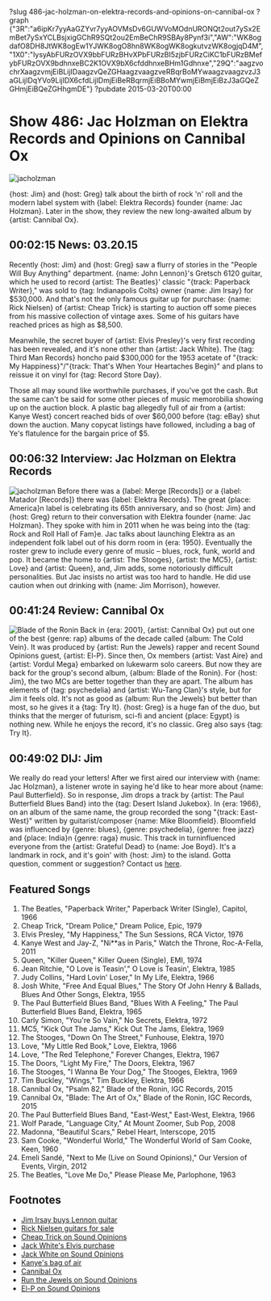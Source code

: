 ?slug 486-jac-holzman-on-elektra-records-and-opinions-on-cannibal-ox
?graph {"3R":"a6ipKr7yyAaGZYvr7yyAOVMsDv6GUWVoMOdnURONQt2out7ySx2EmBet7ySxYCLBsjxigGChR9SQt2ou2EmBeChR9SBAy8Pynf3i","AW":"WK8ogdafO8DH8JtWK8ogEw1YJWK8ogO8hn8WK8ogWK8ogkutvzWK8ogjqD4M","1X0":"IysyAbFURzOVX9bbFURzBHvXPbFURzBI5zjbFURzCiKC1bFURzBMefybFURzOVX9bdhnxeBC2K1OVX9bX6cfddhnxeBHm1Gdhnxe","29Q":"aagzvochrXaagzvmjEiBLijIDaagzvQeZGHaagzvaagzveRBqrBoMYwaagzvaagzvzJ3aGLijIDqYVo9LijIDX6cfdLijIDmjEiBeRBqrmjEiBBoMYwmjEiBmjEiBzJ3aGQeZGHmjEiBQeZGHhgmDE"}
?pubdate 2015-03-20T00:00

# Show 486: Jac Holzman on Elektra Records and Opinions on Cannibal Ox

![jacholzman](//static.soundopinions.org/images/2015/jacholzman_web.jpg)

{host: Jim} and {host: Greg} talk about the birth of rock 'n' roll and the modern label system with {label: Elektra Records} founder {name: Jac Holzman}. Later in the show, they review the new long-awaited album by {artist: Cannibal Ox}.

## 00:02:15 News: 03.20.15

Recently {host: Jim} and {host: Greg} saw a flurry of stories in the "People Will Buy Anything" department. {name: John Lennon}'s Gretsch 6120 guitar, which he used to record {artist: The Beatles}' classic "{track: Paperback Writer}," was sold to {tag: Indianapolis Colts} owner {name: Jim Irsay} for $530,000. And that's not the only famous guitar up for purchase: {name: Rick Nielsen} of {artist: Cheap Trick} is starting to auction off some pieces from his massive collection of vintage axes. Some of his guitars have reached prices as high as $8,500.

Meanwhile, the secret buyer of {artist: Elvis Presley}'s very first recording has been revealed, and it's none other than {artist: Jack White}. The {tag: Third Man Records} honcho paid $300,000 for the 1953 acetate of "{track: My Happiness}"/"{track: That's When Your Heartaches Begin}" and plans to reissue it on vinyl for {tag: Record Store Day}.

Those all may sound like worthwhile purchases, if you've got the cash. But the same can't be said for some other pieces of music memorobilia showing up on the auction block. A plastic bag allegedly full of air from a {artist: Kanye West} concert reached bids of over $60,000 before {tag: eBay} shut down the auction. Many copycat listings have followed, including a bag of Ye's flatulence for the bargain price of $5.


## 00:06:32 Interview: Jac Holzman on Elektra Records
![jacholzman](//static.soundopinions.org/images/2011/jacholzman.jpg)
Before there was a {label: Merge [Records]} or a {label: Matador [Records]} there was {label: Elektra Records}. The great {place: America}n label is celebrating its 65th anniversary, and so {host: Jim} and {host: Greg} return to their conversation with Elektra founder {name: Jac Holzman}. They spoke with him in 2011 when he was being into the {tag: Rock and Roll Hall of Fam}e. Jac talks about launching Elektra as an independent folk label out of his dorm room in {era: 1950}. Eventually the roster grew to include every genre of music – blues, rock, funk, world and pop. It became the home to {artist: The Stooges}, {artist: the MC5}, {artist: Love} and {artist: Queen}, and, Jim adds, some notoriously difficult personalities. But Jac insists no artist was too hard to handle. He did use caution when out drinking with {name: Jim Morrison}, however.


## 00:41:24 Review: Cannibal Ox
![Blade of the Ronin](http://is2.mzstatic.com/image/pf/us/r30/Music3/v4/70/a7/e8/70a7e8e5-f265-4294-6622-f14629985c40/858958005253.600x600-75.jpg "5056689/963523786")
Back in {era: 2001}, {artist: Cannibal Ox} put out one of the best {genre: rap} albums of the decade called {album: The Cold Vein}. It was produced by {artist: Run the Jewels} rapper and recent Sound Opinions guest, {artist: El-P}. Since then, Ox members {artist: Vast Aire} and {artist: Vordul Mega} embarked on lukewarm solo careers. But now they are back for the group's second album, {album: Blade of the Ronin}. For {host: Jim}, the two MCs are better together than they are apart. The album has elements of {tag: psychedelia} and {artist: Wu-Tang Clan}'s style, but for Jim it feels old. It's not as good as {album: Run the Jewels} but better than most, so he gives it a {tag: Try It}. {host: Greg} is a huge fan of the duo, but thinks that the merger of futurism, sci-fi and ancient {place: Egypt} is nothing new. While he enjoys the record, it's no classic. Greg also says {tag: Try It}.

## 00:49:02 DIJ: Jim
We really do read your letters! After we first aired our interview with {name: Jac Holzman}, a listener wrote in saying he'd like to hear more about {name: Paul Butterfield}. So in response, Jim drops a track by {artist: The Paul Butterfield Blues Band} into the {tag: Desert Island Jukebox}. In {era: 1966}, on an album of the same name, the group recorded the song "{track: East-West}" written by guitarist/composer {name: Mike Bloomfield}. Bloomfield was influenced by {genre: blues}, {genre: psychedelia}, {genre: free jazz} and {place: India}n {genre: raga} music. This track in turninfluenced everyone from the {artist: Grateful Dead} to {name: Joe Boyd}. It's a landmark in rock, and it's goin' with {host: Jim} to the island.
Gotta question, comment or suggestion? Contact us [here](http://soundopinions.org/about).

## Featured Songs

1. The Beatles, "Paperback Writer," Paperback Writer (Single), Capitol, 1966
1. Cheap Trick, "Dream Police," Dream Police, Epic, 1979 
1. Elvis Presley, "My Happiness," The Sun Sessions, RCA Victor, 1976 
1. Kanye West and Jay-Z, "Ni**as in Paris," Watch the Throne, Roc-A-Fella, 2011 
1. Queen, "Killer Queen," Killer Queen (Single), EMI, 1974 
1. Jean Ritchie, "O Love is Teasin'," O Love is Teasin', Elektra, 1985 
1. Judy Collins, "Hard Lovin' Loser," In My Life, Elektra, 1966 
1. Josh White, "Free And Equal Blues," The Story Of John Henry & Ballads, Blues And Other Songs, Elektra, 1955 
1. The Paul Butterfield Blues Band, "Blues With A Feeling," The Paul Butterfield Blues Band, Elektra, 1965  
1. Carly Simon, "You're So Vain," No Secrets, Elektra, 1972 
1. MC5, "Kick Out The Jams," Kick Out The Jams, Elektra, 1969 
1. The Stooges, "Down On The Street," Funhouse, Elektra, 1970 
1. Love, "My Little Red Book," Love, Elektra, 1966 
1. Love, "The Red Telephone," Forever Changes, Elektra, 1967 
1. The Doors, "Light My Fire," The Doors, Elektra, 1967 
1. The Stooges,  "I Wanna Be Your Dog," The Stooges, Elektra, 1969
1. Tim Buckley, "Wings," Tim Buckley, Elektra, 1966 
1. Cannibal Ox, "Psalm 82," Blade of the Ronin, IGC Records, 2015 
1. Cannibal Ox, "Blade: The Art of Ox," Blade of the Ronin, IGC Records, 2015 
1. The Paul Butterfield Blues Band, "East-West," East-West, Elektra, 1966
1. Wolf Parade, "Language City," At Mount Zoomer, Sub Pop, 2008 
1. Madonna, "Beautiful Scars," Rebel Heart, Interscope, 2015 
1. Sam Cooke, "Wonderful World," The Wonderful World of Sam Cooke, Keen, 1960 
1. Emeli Sandé, "Next to Me (Live on Sound Opinions)," Our Version of Events, Virgin, 2012 
1. The Beatles, "Love Me Do," Please Please Me, Parlophone, 1963 


## Footnotes
- [Jim Irsay buys Lennon guitar](http://www.rollingstone.com/music/news/john-lennons-paperback-writer-guitar-sells-for-530k-to-colts-owner-20150309)
- [Rick Nielsen guitars for sale](http://www.rollingstone.com/music/news/cheap-tricks-rick-nielsen-auctioning-off-his-guitars-20150308)
- [Cheap Trick on Sound Opinions](/show/407)
- [Jack White's Elvis purchase](http://www.rollingstone.com/music/news/jack-white-secretly-bought-elvis-first-recording-plans-reissue-20150306)
- [Jack White on Sound Opinions](/show/349)
- [Kanye's bag of air](http://www.rollingstone.com/music/news/ebay-overrun-with-bagged-air-from-kanye-west-concerts-20150307)
- [Cannibal Ox](http://cannibalox.com/)
- [Run the Jewels on Sound Opinions](/show/481/#runthejewels)
- [El-P on Sound Opinions](http://www.soundopinions.org/show/356)

